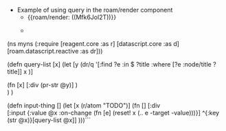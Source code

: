 - Example of using query in the roam/render component
    - {{roam/render: ((Mfk6Jol2T))}}
    - ```clojure
(ns myns
  (:require 
   [reagent.core :as r]
   [datascript.core :as d]
   [roam.datascript.reactive :as dr]))

(defn query-list [x]
  (let [y (dr/q '[:find ?e 
                  :in $ ?title
                    :where [?e :node/title ?title]]
                x
                )]
    
  (fn [x]
    [:div (pr-str @y)]
    )  
  )
  )

(defn input-thing []
  	(let [x (r/atom "TODO")]
 		(fn []
            [:div 	
              [:input {:value @x
              :on-change (fn [e] (reset! x (.. e -target -value)))}]
    	^{:key (str @x)}[query-list @x]]
          )))```
